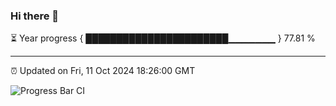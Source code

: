 ### Hi there 👋

⏳ Year progress { ███████████████████████▁▁▁▁▁▁▁ } 77.81 %

---

⏰ Updated on Fri, 11 Oct 2024 18:26:00 GMT

![Progress Bar CI](https://github.com/liununu/liununu/workflows/Progress%20Bar%20CI/badge.svg)
